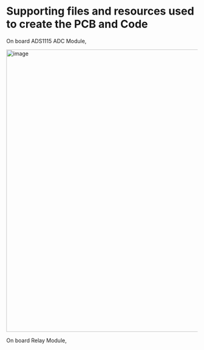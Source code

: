 # Supporting files and resources used to create the PCB and Code 

On board ADS1115 ADC Module,

<img width="742" alt="image" src="https://github.com/bochoa510/projectPSI/assets/65479298/f71b1120-867c-44ad-8356-ab2d5696c5a1">

On board Relay Module, 

